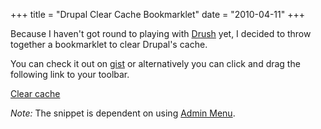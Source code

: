 +++
title = "Drupal Clear Cache Bookmarklet"
date = "2010-04-11"
+++

Because I haven't got round to playing with <a href="http://drupal.org/project/drush">Drush</a> yet, I decided to throw together a bookmarklet to clear Drupal's cache.

You can check it out on <a href="http://gist.github.com/362910">gist</a> or alternatively you can click and drag the following link to your toolbar.

<a href="javascript:window.location = document.location.protocol + '//' + document.location.host + '/admin_menu/flush-cache?destination=' + document.location.pathname.substring(1);">Clear cache</a>

*Note:* The snippet is dependent on using <a href="http://drupal.org/project/admin_menu">Admin Menu</a>.
